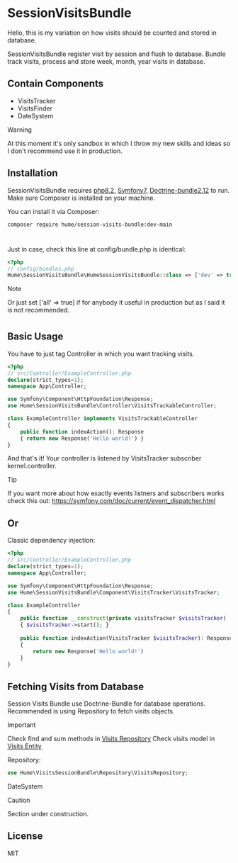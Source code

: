 # SessionVisitsBundle

Hello, this is my variation on how visits should be counted and stored in database.

SessionVisitsBundle register visit by session and flush to database.
Bundle track visits, process and store week, month, year visits in database.

## Contain Components
- VisitsTracker
- VisitsFinder
- DateSystem

> [!WARNING]
> At this moment it's only sandbox in which I throw my new skills and ideas so I don't recommend use it in production.

## Installation

SessionVisitsBundle requires [php8.2](https://www.php.net/), [Symfony7](https://www.symfony.com/), [Doctrine-bundle2.12](https://www.php.net/) to run.
Make sure Composer is installed on your machine.

You can install it via Composer:
``` sh
composer require hume/session-visits-bundle:dev-main
```
#
#
Just in case, check this line at config/bundle.php is identical:
``` php
<?php
// config/bundles.php
Hume\SessionVisitsBundle\HumeSessionVisitsBundle::class => ['dev' => true, 'test' => true],
```
> [!NOTE]
> Or just set ['all' => true] if for anybody it useful in production but as I said it is not recommended.


#
#


## Basic Usage
You have to just tag Controller in which you want tracking visits.
``` php
<?php
// src/Controller/ExampleController.php
declare(strict_types=1);
namespace App\Controller;

use Symfony\Component\HttpFoundation\Response;
use Hume\SessionVisitsBundle\Controller\VisitsTrackableController;

class ExampleController implements VisitsTrackableController
{
    public function indexAction(): Response
    { return new Response('Hello world!') }
}
```

And that's it! Your controller is listened by VisitsTracker subscriber kernel.controller.
> [!TIP]
> If you want more about how exactly events listners and subscribers works check this out:
> https://symfony.com/doc/current/event_dispatcher.html


## Or
Classic dependency injection:
``` php
<?php
// src/Controller/ExampleController.php
declare(strict_types=1);
namespace App\Controller;

use Symfony\Component\HttpFoundation\Response;
use Hume\SessionVisitsBundle\Component\VisitsTracker\VisitsTracker;

class ExampleController
{
    public function __construct(private visitsTracker $visitsTracker)
    { $visitsTracker->start(); }
    
    public function indexAction(VisitsTracker $visitsTracker): Response
    {
        return new Response('Hello world!')
    }
}
```

## Fetching Visits from Database

Session Visits Bundle use Doctrine-Bundle for database operations.
Recommended is using Repository to fetch visits objects.

> [!IMPORTANT]
> Check find and sum methods in [Visits Repository](src/Repository/VisitsRepositry.php)
> Check visits model in [Visits Entity](src/Entity/Visits.php)

Repository:
``` php
use Hume\VisitsSessionBundle\Repository\VisitsRepository;
```

DateSystem

> [!CAUTION]
> Section under construction.


## License

MIT
